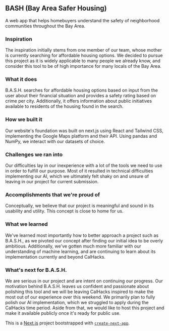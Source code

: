 ## BASH (Bay Area Safer Housing)
A web app that helps homebuyers understand the safety of neighborhood communities throughout the Bay Area.

### Inspiration
The inspiration initially stems from one member of our team, whose mother is currently searching for affordable housing options. We decided to pursue this project as it is widely applicable to many people we already know, and consider this tool to be of high importance for many locals of the Bay Area.

### What it does
B.A.S.H. searches for affordable housing options based on input from the user about their financial situation and provides a safety rating based on crime per city. Additionally, it offers information about public initiatives available to residents of the housing found in the search.

### How we built it
Our website's foundation was built on next.js using React and Tailwind CSS, implementing the Google Maps platform and their API. Using pandas and NumPy, we interact with our datasets of choice.

### Challenges we ran into
Our difficulties lay in our inexperience with a lot of the tools we need to use in order to fulfill our purpose. Most of it resulted in technical difficulties implementing our AI, which we ultimately felt shaky on and unsure of leaving in our project for current submission.

### Accomplishments that we're proud of
Conceptually, we believe that our project is meaningful and sound in its usability and utility. This concept is close to home for us.

### What we learned
We've learned most importantly how to better approach a project such as B.A.S.H., as we pivoted our concept after finding our initial idea to be overly ambitious. Additionally, we've gotten much more familiar with our understanding of machine learning, and are continuing to learn about its implementation currently and beyond CalHacks.

### What's next for B.A.S.H.
We are serious in our project and are intent on continuing our progress. Our motivation behind B.A.S.H. leaves us confident and passionate about polishing this tool and we will be leaving CalHacks inspired to make the most out of our experience over this weekend. We primarily plan to fully polish our AI implementation, which we struggled to apply during the CalHacks time period. Aside from that, we would like to host this project and make it available publicly once it's ready for public use.

This is a [Next.js](https://nextjs.org/) project bootstrapped with [`create-next-app`](https://github.com/vercel/next.js/tree/canary/packages/create-next-app).
